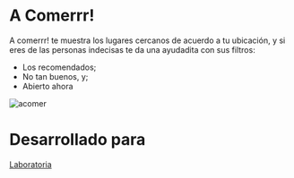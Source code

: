 # A Comerrr!

A comerrr! te muestra los lugares cercanos de acuerdo a tu ubicación, y si eres de las personas indecisas te da una ayudadita con sus filtros:

 - Los recomendados;
 - No tan  buenos, y;
 - Abierto ahora


![acomer](https://user-images.githubusercontent.com/39387979/49190059-669aba80-f336-11e8-8149-29f76cf407bb.png)


# Desarrollado para

[Laboratoria](http://www.laboratoria.la/)